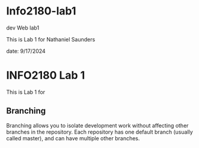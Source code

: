 # Info2180-lab1
dev Web lab1

This is Lab 1 for Nathaniel Saunders

date: 9/17/2024

# INFO2180 Lab 1
This is Lab 1 for <Nathaniel Saunders>
## Branching
Branching allows you to isolate development work without
affecting other branches in the repository. Each repository
has one default branch (usually called master), and can have
multiple other branches.

